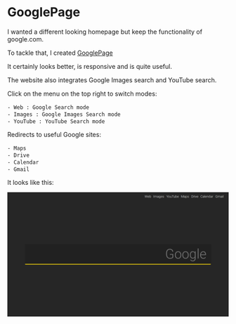 # GooglePage

I wanted a different looking homepage but keep the functionality of google.com.

To tackle that, I created [GooglePage](https://ganeshmkavhar.000webhostapp.com/)

It certainly looks better, is responsive and is quite useful.

The website also integrates Google Images search and YouTube search.

Click on the menu on the top right to switch modes:
    
    - Web : Google Search mode
    - Images : Google Images Search mode
    - YouTube : YouTube Search mode
    
Redirects to useful Google sites:

    - Maps
    - Drive
    - Calendar
    - Gmail
    
It looks like this:

![GooglePage](screenshot.png)
